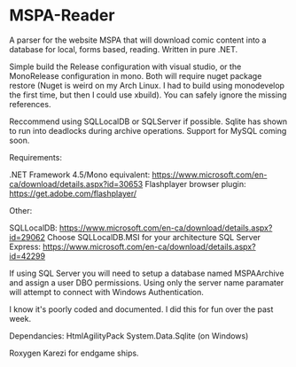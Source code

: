 # MSPA-Reader
A parser for the website MSPA that will download comic content into a database for local, forms based, reading. Written in pure .NET.

Simple build the Release configuration with visual studio, or the MonoRelease configuration in mono. Both will require nuget package restore (Nuget is weird on my Arch Linux. I had to build using monodevelop the first time, but then I could use xbuild). You can safely ignore the missing references.

Reccommend using SQLLocalDB or SQLServer if possible. Sqlite has shown to run into deadlocks during archive operations. Support for MySQL coming soon.

Requirements:

.NET Framework 4.5/Mono equivalent: https://www.microsoft.com/en-ca/download/details.aspx?id=30653
Flashplayer browser plugin: https://get.adobe.com/flashplayer/

Other:

SQLLocalDB: https://www.microsoft.com/en-ca/download/details.aspx?id=29062 Choose SQLLocalDB.MSI for your architecture
SQL Server Express: https://www.microsoft.com/en-ca/download/details.aspx?id=42299

If using SQL Server you will need to setup a database named MSPAArchive and assign a user DBO permissions. Using only the server name paramater will attempt to connect with Windows Authentication.

I know it's poorly coded and documented. I did this for fun over the past week.

Dependancies:
HtmlAgilityPack
System.Data.Sqlite (on Windows)

Roxygen Karezi for endgame ships.